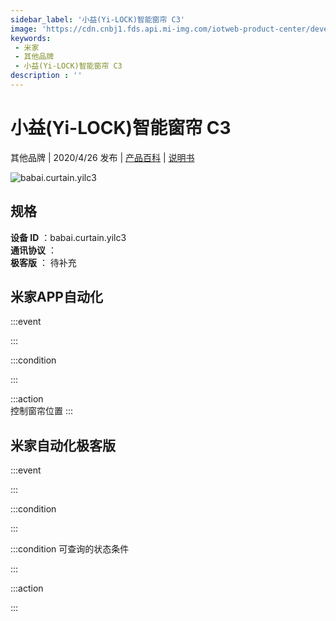 ```yaml
---
sidebar_label: '小益(Yi-LOCK)智能窗帘 C3'
image: 'https://cdn.cnbj1.fds.api.mi-img.com/iotweb-product-center/developer_1586421756687SizPaa1e.png?GalaxyAccessKeyId=AKVGLQWBOVIRQ3XLEW&Expires=9223372036854775807&Signature=oqgOi5PcX6Q8qTcsWbITFTxQzkY='
keywords: 
 - 米家
 - 其他品牌
 - 小益(Yi-LOCK)智能窗帘 C3
description : ''
---
```

# 小益(Yi-LOCK)智能窗帘 C3

其他品牌 | 2020/4/26 发布 | [产品百科](https://home.mi.com/webapp/content/baike/product/index.html?model=babai.curtain.yilc3/) | [说明书](https://home.mi.com/views/introduction.html?model=babai.curtain.yilc3&region=cn)

![babai.curtain.yilc3](https://cdn.cnbj1.fds.api.mi-img.com/iotweb-product-center/developer_1586421756687SizPaa1e.png?GalaxyAccessKeyId=AKVGLQWBOVIRQ3XLEW&Expires=9223372036854775807&Signature=oqgOi5PcX6Q8qTcsWbITFTxQzkY=)

## 规格  
> 
**设备 ID** ：babai.curtain.yilc3  
**通讯协议** ：  
**极客版**  ： 待补充 


## 米家APP自动化  

:::event  

:::

:::condition  

:::

:::action   
控制窗帘位置
:::

## 米家自动化极客版  

:::event  

:::

:::condition  

:::

:::condition 可查询的状态条件  

:::

:::action  

:::

        

